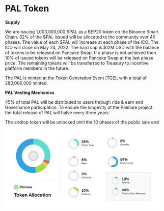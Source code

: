 # PAL Token

**Supply**

We are issuing 1,000,000,000 $PAL as a BEP20 token on the Binance Smart Chain. 32% of the $PAL issued will be allocated to the community over 40 phases. The value of each $PAL will increase at each phase of the ICO. The ICO will close on May 24, 2022. The hard cap is $12M USD with the balance of tokens to be released on Pancake Swap. If a phase is not achieved then 10% of issued tokens will be released on Pancake Swap at the last phase price. The remaining tokens will be transferred to Treasury to incentive platform members in the future.

The PAL is minted at the Token Generation Event (TGE), with a total of 280,000,000 minted.&#x20;



**PAL Vesting Mechanics**

45% of total PAL will be distributed to users through ride & earn and Governance participation. To ensure the longevity of the Palmare project, the total release of PAL will halve every three years.

The airdrop token will be unlocked until the 10 phases of the public sale end

![](<../.gitbook/assets/Frame 2 (3).png>)
